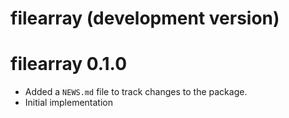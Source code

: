 # filearray (development version)

# filearray 0.1.0

* Added a `NEWS.md` file to track changes to the package.
* Initial implementation
